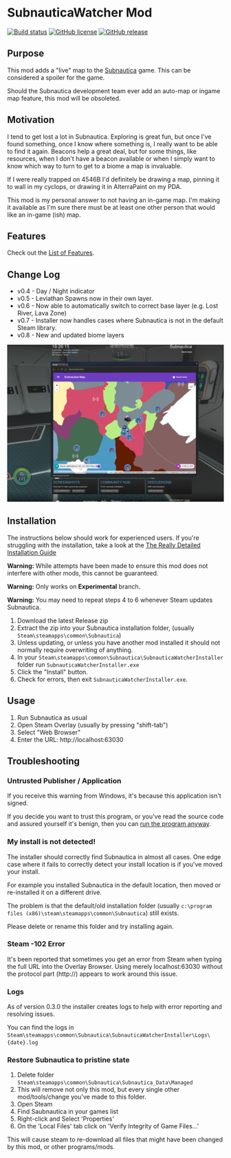 # SubnauticaWatcher Mod

[![Build status](https://ci.appveyor.com/api/projects/status/3r9gd5tsnw7e0uah/branch/master?svg=true)](https://ci.appveyor.com/project/MartinSGill/subnauticawatcher/branch/master)
[![GitHub license](https://img.shields.io/github/license/mashape/apistatus.svg?style=flat)](http://opensource.org/licenses/MIT)
[![GitHub release](https://img.shields.io/badge/Current%20Release-v0.8-blue.svg?style=flat)](https://github.com/MartinSGill/SubnauticaWatcher/releases/tag/0.8.2)

## Purpose

This mod adds a "live" map to the [Subnautica][2] game. This can be considered a spoiler for the game.

Should the Subnautica development team ever add an auto-map or ingame map feature, this mod will be obsoleted.

## Motivation

I tend to get lost a lot in Subnautica. Exploring is great fun, but once I've found something, once I know where something is, I really want to be able to find it again. Beacons help a great deal, but for some things, like resources, when I don't have a beacon available or when I simply want to know which way to turn to get to a biome a map is invaluable.

If I were really trapped on 4546B I'd definitely be drawing a map, pinning it to wall in my cyclops, or drawing it in AlterraPaint on my PDA.

This mod is my personal answer to not having an in-game map. I'm making it available as I'm sure there must be at least one other person that would like an in-game (ish) map.

## Features

Check out the [List of Features](docs/features.md).

## Change Log

* v0.4 - Day / Night indicator
* v0.5 - Leviathan Spawns now in their own layer.
* v0.6 - Now able to automatically switch to correct base layer (e.g. Lost River, Lava Zone)
* v0.7 - Installer now handles cases where Subnautica is not in the default Steam library.
* v0.8 - New and updated biome layers

![Mod in Use](docs/images/mod-example-overlay.png "Mod In Use")

## Installation

The instructions below should work for experienced users. If you're struggling with the installation, take a look at the [The Really Detailed Installation Guide](docs/installation.md)

__Warning:__ While attempts have been made to ensure this mod does not interfere with other mods, this cannot
be guaranteed.

__Warning:__ Only works on __Experimental__ branch.

__Warning:__ You may need to repeat steps 4 to 6 whenever Steam updates Subnautica.

1. Download the latest Release zip
2. Extract the zip into your Subnautica installation folder, (usually `Steam\steamapps\common\Subnautica`)
3. Unless updating, or unless you have another mod installed it should not normally require overwriting of anything.
4. In your `Steam\steamapps\common\Subnautica\SubnauticaWatcherInstaller` folder run `SubnauticaWatcherInstaller.exe`
5. Click the "Install" button.
6. Check for errors, then exit `SubnauticaWatcherInstaller.exe`.

## Usage

1. Run Subnautica as usual
2. Open Steam Overlay (usually by pressing "shift-tab")
3. Select "Web Browser"
4. Enter the URL: http://localhost:63030

## Troubleshooting

### Untrusted Publisher / Application

If you receive this warning from Windows, it's because this application isn't signed.

If you decide you want to trust this program, or you've read the source code and assured yourself it's benign, then you can [run the program anyway][1].

### My install is not detected!

The installer should correctly find Subnautica in almost all cases.
One edge case where it fails to correctly detect your install location is if you've moved your install.

For example you installed Subnautica in the default location, then moved or re-installed it on a different drive.

The problem is that the default/old installation folder (usually `c:\program files (x86)\steam\steamapps\common\Subnautica`) still exists.

Please delete or rename this folder and try installing again.

### Steam -102 Error

It's been reported that sometimes you get an error from Steam when typing the full URL into the Overlay Browser. Using merely localhost:63030 without the protocol part (http://) appears to work around this issue.

### Logs

As of version 0.3.0 the installer creates logs to help with error reporting and resolving issues.

You can find the logs in `Steam\steamapps\common\Subnautica\SubnauticaWatcherInstaller\Logs\{date}.log`

### Restore Subnautica to pristine state

1. Delete folder `Steam\steamapps\common\Subnautica\Subnautica_Data\Managed`
2. This will remove not only this mod, but every single other mod/tools/change you've made to this folder.
3. Open Steam
4. Find Saubnautica in your games list
5. Right-click and Select 'Properties'
6. On the 'Local Files' tab click on 'Verify Integrity of Game Files...'

This will cause steam to re-download all files that might have been changed by this mod, or other programs/mods.

[1]:https://www.pcworld.com/article/3197443/windows/how-to-get-past-windows-defender-smartscreen-in-windows-10.html
[2]:https://store.steampowered.com/app/264710/Subnautica/
